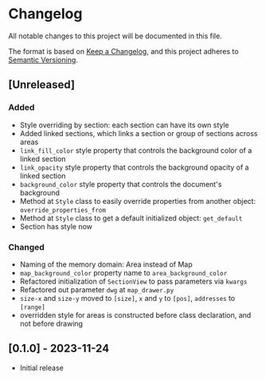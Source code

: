 # Changelog
All notable changes to this project will be documented in this file.

The format is based on [Keep a Changelog](https://keepachangelog.com/en/1.0.0/),
and this project adheres to
[Semantic Versioning](https://semver.org/spec/v2.0.0.html).

## [Unreleased]

### Added
* Style overriding by section: each section can have its own style
* Added linked sections, which links a section or group of sections across areas
* `link_fill_color` style property that controls the background color of a linked section
* `link_opacity` style property that controls the background opacity of a linked section
* `background_color` style property that controls the document's background
* Method at `Style` class to easily override properties from another object: `override_properties_from`
* Method at `Style` class to get a default initialized object: `get_default`
* Section has style now

### Changed
* Naming of the memory domain: Area instead of Map
* `map_background_color` property name to `area_background_color`
* Refactored initialization of `SectionView` to pass parameters via `kwargs`
* Refactored out parameter `dwg` at `map_drawer.py`
* `size-x` and `size-y` moved to `[size]`, `x` and `y` to `[pos]`, `addresses` to `[range]`
* overridden style for areas is constructed before class declaration, and not before drawing

## [0.1.0] - 2023-11-24

* Initial release
